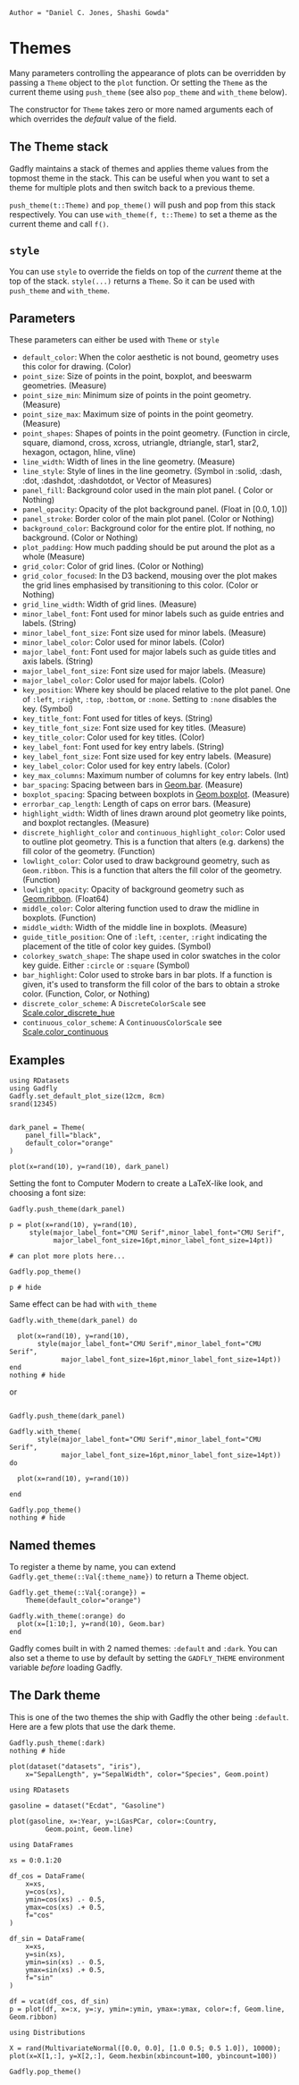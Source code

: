 ```@meta
Author = "Daniel C. Jones, Shashi Gowda"
```

# Themes

Many parameters controlling the appearance of plots can be overridden by passing
a `Theme` object to the `plot` function. Or setting the `Theme` as the current theme using `push_theme` (see also `pop_theme` and `with_theme` below).

The constructor for `Theme` takes zero or more named arguments each of which overrides the *default* value of the field.

## The Theme stack

Gadfly maintains a stack of themes and applies theme values from the topmost theme in the stack. This can be useful when you want to set a theme for multiple plots and then switch back to a previous theme.

`push_theme(t::Theme)` and `pop_theme()` will push and pop from this stack respectively. You can use `with_theme(f, t::Theme)` to set a theme as the current theme and call `f()`.

## `style`

You can use `style` to override the fields on top of the *current* theme at the top of the stack. `style(...)` returns a `Theme`. So it can be used with `push_theme` and `with_theme`.


## Parameters

These parameters can either be used with `Theme` or `style`

  * `default_color`: When the color aesthetic is not bound, geometry uses this
    color for drawing. (Color)
  * `point_size`: Size of points in the point, boxplot, and beeswarm geometries.  (Measure)
  * `point_size_min`: Minimum size of points in the point geometry.  (Measure)
  * `point_size_max`: Maximum size of points in the point geometry.  (Measure)
  * `point_shapes`: Shapes of points in the point geometry.  (Function in circle, square, diamond, cross, xcross, utriangle, dtriangle, star1, star2, hexagon, octagon, hline, vline)
  * `line_width`: Width of lines in the line geometry. (Measure)
  * `line_style`: Style of lines in the line geometry. (Symbol in :solid, :dash, :dot, :dashdot, :dashdotdot, or Vector of Measures)
  * `panel_fill`: Background color used in the main plot panel. (
    Color or Nothing)
  * `panel_opacity`: Opacity of the plot background panel. (Float in [0.0, 1.0])
  * `panel_stroke`: Border color of the main plot panel. (Color or
    Nothing)
  * `background_color`: Background color for the entire plot. If nothing, no
    background. (Color or Nothing)
  * `plot_padding`: How much padding should be put around the plot as a whole (Measure)
  * `grid_color`: Color of grid lines. (Color or Nothing)
  * `grid_color_focused`: In the D3 backend, mousing over the plot makes the
    grid lines emphasised by transitioning to this color. (Color or Nothing)
  * `grid_line_width`: Width of grid lines. (Measure)
  * `minor_label_font`: Font used for minor labels such as guide entries and
    labels. (String)
  * `minor_label_font_size`: Font size used for minor labels. (Measure)
  * `minor_label_color`: Color used for minor labels. (Color)
  * `major_label_font`: Font used for major labels such as guide titles and axis
    labels. (String)
  * `major_label_font_size`: Font size used for major labels. (Measure)
  * `major_label_color`: Color used for major labels. (Color)
  * `key_position`: Where key should be placed relative to the plot panel. One
    of `:left`, `:right`, `:top`, `:bottom`, or `:none`. Setting to `:none`
    disables the key. (Symbol)
  * `key_title_font`: Font used for titles of keys. (String)
  * `key_title_font_size`: Font size used for key titles. (Measure)
  * `key_title_color`: Color used for key titles. (Color)
  * `key_label_font`: Font used for key entry labels. (String)
  * `key_label_font_size`: Font size used for key entry labels. (Measure)
  * `key_label_color`: Color used for key entry labels. (Color)
  * `key_max_columns`: Maximum number of columns for key entry labels. (Int)
  * `bar_spacing`: Spacing between bars in [Geom.bar](@ref). (Measure)
  * `boxplot_spacing`: Spacing between boxplots in [Geom.boxplot](@ref). (Measure)
  * `errorbar_cap_length`: Length of caps on error bars. (Measure)
  * `highlight_width`: Width of lines drawn around plot geometry like points,
    and boxplot rectangles. (Measure)
  * `discrete_highlight_color` and `continuous_highlight_color`: Color used
    to outline plot geometry. This is a function that alters (e.g. darkens) the
    fill color of the geometry. (Function)
  * `lowlight_color`: Color used to draw background geometry, such as
    `Geom.ribbon`. This is a function that alters the fill color of the geometry.
    (Function)
  * `lowlight_opacity`: Opacity of background geometry such as [Geom.ribbon](@ref).
    (Float64)
  * `middle_color`: Color altering function used to draw the midline in
    boxplots. (Function)
  * `middle_width`: Width of the middle line in boxplots. (Measure)
  *  `guide_title_position`: One of `:left`, `:center`, `:right` indicating the
     placement of the title of color key guides. (Symbol)
  * `colorkey_swatch_shape`: The shape used in color swatches in the color key
    guide. Either `:circle` or `:square`  (Symbol)
  * `bar_highlight`: Color used to stroke bars in bar plots. If a function is
    given, it's used to transform the fill color of the bars to obtain a stroke
    color. (Function, Color, or Nothing)
  * `discrete_color_scheme`: A `DiscreteColorScale` see [Scale.color_discrete_hue](@ref)
  * `continuous_color_scheme`: A `ContinuousColorScale` see [Scale.color_continuous](@ref)

## Examples

```@setup 1
using RDatasets
using Gadfly
Gadfly.set_default_plot_size(12cm, 8cm)
srand(12345)
```

```@example 1

dark_panel = Theme(
    panel_fill="black",
    default_color="orange"
)

plot(x=rand(10), y=rand(10), dark_panel)

```

Setting the font to Computer Modern to create a LaTeX-like look, and choosing a font size:

```@example 1
Gadfly.push_theme(dark_panel)

p = plot(x=rand(10), y=rand(10),
     style(major_label_font="CMU Serif",minor_label_font="CMU Serif",
           major_label_font_size=16pt,minor_label_font_size=14pt))

# can plot more plots here...

Gadfly.pop_theme()

p # hide
```

Same effect can be had with `with_theme`

```@example 1
Gadfly.with_theme(dark_panel) do

  plot(x=rand(10), y=rand(10),
       style(major_label_font="CMU Serif",minor_label_font="CMU Serif",
             major_label_font_size=16pt,minor_label_font_size=14pt))
end
nothing # hide
```

or

```@example 1

Gadfly.push_theme(dark_panel)

Gadfly.with_theme(
       style(major_label_font="CMU Serif",minor_label_font="CMU Serif",
             major_label_font_size=16pt,minor_label_font_size=14pt)) do

  plot(x=rand(10), y=rand(10))

end

Gadfly.pop_theme()
nothing # hide
```

## Named themes

To register a theme by name, you can extend `Gadfly.get_theme(::Val{:theme_name})` to return a Theme object.

```@example 1
Gadfly.get_theme(::Val{:orange}) =
    Theme(default_color="orange")

Gadfly.with_theme(:orange) do
  plot(x=[1:10;], y=rand(10), Geom.bar)
end
```

Gadfly comes built in with 2 named themes: `:default` and `:dark`. You can also set a theme to use by default by setting the `GADFLY_THEME` environment variable *before* loading Gadfly.

## The Dark theme

This is one of the two themes the ship with Gadfly the other being `:default`. Here are a few plots that use the dark theme.

```@example 1
Gadfly.push_theme(:dark)
nothing # hide
```

```@example 1
plot(dataset("datasets", "iris"),
    x="SepalLength", y="SepalWidth", color="Species", Geom.point)
```

```@example 1
using RDatasets

gasoline = dataset("Ecdat", "Gasoline")

plot(gasoline, x=:Year, y=:LGasPCar, color=:Country,
         Geom.point, Geom.line)
```

```@example 1
using DataFrames

xs = 0:0.1:20

df_cos = DataFrame(
    x=xs,
    y=cos(xs),
    ymin=cos(xs) .- 0.5,
    ymax=cos(xs) .+ 0.5,
    f="cos"
)

df_sin = DataFrame(
    x=xs,
    y=sin(xs),
    ymin=sin(xs) .- 0.5,
    ymax=sin(xs) .+ 0.5,
    f="sin"
)

df = vcat(df_cos, df_sin)
p = plot(df, x=:x, y=:y, ymin=:ymin, ymax=:ymax, color=:f, Geom.line, Geom.ribbon)
```

```@example 1
using Distributions

X = rand(MultivariateNormal([0.0, 0.0], [1.0 0.5; 0.5 1.0]), 10000);
plot(x=X[1,:], y=X[2,:], Geom.hexbin(xbincount=100, ybincount=100))
```

```@example 1
Gadfly.pop_theme()
```
